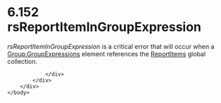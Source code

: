 <html dir="LTR" xmlns:mshelp="http://msdn.microsoft.com/mshelp" xmlns:ddue="http://ddue.schemas.microsoft.com/authoring/2003/5" xmlns:xlink="http://www.w3.org/1999/xlink" xmlns:tool="http://www.microsoft.com/tooltip">
    <head>
        <meta http-equiv="Content-Type" content="text/html; CHARSET=utf-8"></meta>
        <meta name="save" content="history"></meta>
        <title>6.152 rsReportItemInGroupExpression</title>
        <xml>
            <mshelp:toctitle title="6.152 rsReportItemInGroupExpression"></mshelp:toctitle>
            <mshelp:rltitle title="[MS-RDL]: rsReportItemInGroupExpression"></mshelp:rltitle>
            <mshelp:keyword index="A" term="86731444-63b4-4fd3-9300-bf1f54f266ee"></mshelp:keyword>
            <mshelp:attr name="DCSext.ContentType" value="open specification"></mshelp:attr>
            <mshelp:attr name="AssetID" value="86731444-63b4-4fd3-9300-bf1f54f266ee"></mshelp:attr>
            <mshelp:attr name="TopicType" value="kbRef"></mshelp:attr>
            <mshelp:attr name="DCSext.Title" value="[MS-RDL]: rsReportItemInGroupExpression" />
        </xml>
    </head>
    <body>
        <div id="header">
            <h1 class="heading">6.152 rsReportItemInGroupExpression</h1>
        </div>
        <div id="mainSection">
            <div id="mainBody">
                <div id="allHistory" class="saveHistory"></div>
                <div id="sectionSection0" class="section" name="collapseableSection">
                    

<p><i>rsReportItemInGroupExpression</i> is a critical error
that will occur when a <a href="ca135130-df86-43e2-9b59-c78e84e051c2.md">Group.GroupExpressions</a>
element references the <a href="c5fef915-e842-43b4-91f9-56af4eb15be0.md">ReportItems</a>
global collection.</p>


                </div>
            </div>
        </div>
    </body>
</html>